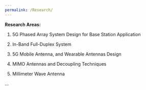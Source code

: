 ```yaml
---
permalink: /Research/
---
```

**Research Areas:**

1. 5G Phased Array System Design for Base Station Application  

3. In-Band Full-Duplex System 

4. 5G Mobile Antenna, and Wearable Antennas Design  

4. MIMO Antennas and Decoupling Techniques

5. Millimeter Wave Antenna 

...      


